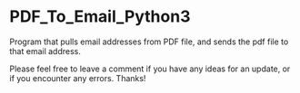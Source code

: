 # PDF_To_Email_Python3
Program that pulls email addresses from PDF file, and sends the pdf file to that email address. 

Please feel free to leave a comment if you have any ideas for an update, or if you encounter any errors. Thanks!

